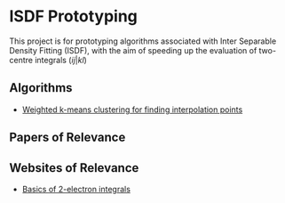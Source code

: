 # ISDF Prototyping

This project is for prototyping algorithms associated with Inter Separable Density Fitting (ISDF), with the aim of
speeding up the evaluation of two-centre integrals $(ij|kl)$


## Algorithms

* [Weighted k-means clustering for finding interpolation points](src/isdf_prototyping/interpolation_points.py)


## Papers of Relevance


## Websites of Relevance

* [Basics of 2-electron integrals](http://vergil.chemistry.gatech.edu/notes/permsymm/permsymm.pdf)